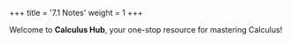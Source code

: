+++
title = '7.1 Notes'
weight = 1
+++

Welcome to **Calculus Hub**, your one-stop resource for mastering Calculus!
